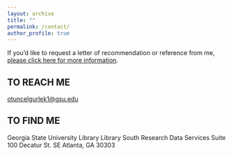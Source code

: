 ```yaml
---
layout: archive
title: ""
permalink: /contact/
author_profile: true
---
```


If you’d like to request a letter of recommendation or reference from me, [please click here for more information](/files/letters.pdf).

## TO REACH ME

otuncelgurlek1@gsu.edu

## TO FIND ME

Georgia State University Library
Library South Research Data Services Suite 
100 Decatur St. SE
Atlanta, GA 30303
